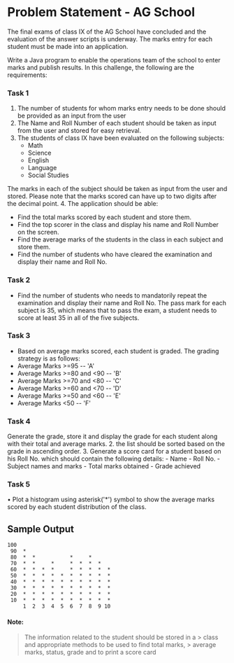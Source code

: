 # Problem Statement - AG School

The final exams of class IX of the AG School have concluded and the evaluation of the answer scripts is underway. The marks entry for each student must be made into an application. 

Write a Java program to enable the operations team of the school to enter marks and publish results. In this challenge, the following are the requirements:

### Task 1

1.	The number of students for whom marks entry needs to be done should be provided as an input from the user
2.	The Name and Roll Number of each student should be taken as input from the user and stored for easy retrieval.
3.	The students of class IX have been evaluated on the following subjects:
    -	Math
    -	Science
    -	English
    -	Language
    -	Social Studies

The marks in each of the subject should be taken as input from the user and stored. Please note that the marks scored can have up to two digits after the decimal point.
4.	The application should be able:

- Find the total marks scored by each student and store them.
- Find the top scorer in the class and display his name and Roll Number on the screen.
- Find the average marks of the students in the class in each subject and store them.
- Find the number of students who have cleared the examination and display their name and Roll No.

### Task 2
- Find the number of students who needs to mandatorily repeat the examination and display their name and Roll No.
The pass mark for each subject is 35, which means that to pass the exam, a student needs to score at least 35 in all of the five subjects. 

### Task 3

- Based on average marks scored, each student is graded. The grading strategy is as follows:
- Average Marks >=95 -- 'A'
- Average Marks >=80 and <90 -- 'B'
- Average Marks >=70 and <80 -- 'C'
- Average Marks >=60 and <70 -- 'D'
- Average Marks >=50 and <60 -- 'E'
- Average Marks <50 -- 'F'

### Task 4

Generate the grade, store it and display the grade for each student along with their total and average marks.
2.	the list should be sorted based on the grade in ascending order. 
3.	Generate a score card for a student based on his Roll No. which should contain the following details:
    - Name
    - Roll No.
    - Subject names and marks
    - Total marks obtained
    - Grade achieved

### Task 5

•	Plot a histogram using asterisk('*') symbol to show the average marks scored by each student distribution of the class.

## Sample Output

```
100
 90  *
 80  *  *           *     *
 70  *  *     *     *  *  *  *
 60  *  *  *  *     *  *  *  *  *
 50  *  *  *  *  *  *  *  *  *  *
 40  *  *  *  *  *  *  *  *  *  *
 30  *  *  *  *  *  *  *  *  *  *
 20  *  *  *  *  *  *  *  *  *  *
 10  *  *  *  *  *  *  *  *  *  *
     1  2  3  4  5  6  7  8  9 10

```

#### Note:
> The information related to the student should be stored in a > class and appropriate methods to be used to find total marks, > average marks, status, grade and to print a score card


